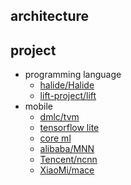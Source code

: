 ## architecture

## project

- programming language
  - [halide/Halide](https://github.com/halide/Halide)
  - [lift-project/lift](https://github.com/lift-project/lift)
- mobile
  - [dmlc/tvm](https://github.com/dmlc/tvm)
  - [tensorflow lite](https://www.tensorflow.org/lite)
  - [core ml](https://developer.apple.com/documentation/coreml)
  - [alibaba/MNN](https://github.com/alibaba/MNN)
  - [Tencent/ncnn](https://github.com/Tencent/ncnn)
  - [XiaoMi/mace](https://github.com/XiaoMi/mace)